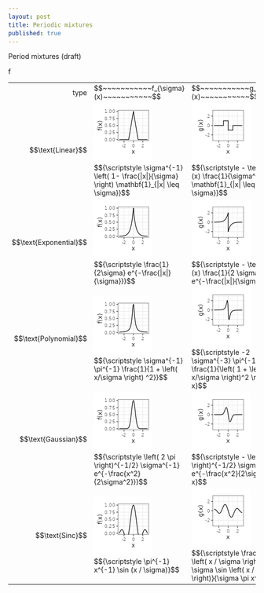 ```yaml
---
layout: post
title: Periodic mixtures
published: true
---
```

<script src="https://cdn.mathjax.org/mathjax/latest/MathJax.js?config=TeX-AMS-MML_HTMLorMML" type="text/javascript"></script>

Period mixtures (draft)



f

<table border="0" cellspacing="0" cellpadding="0">
<tbody>
<tr>
<td align="right">type</td>
<td>$$~~~~~~~~~~~f_{\sigma}(x)~~~~~~~~~~~$$</td>
<td>$$~~~~~~~~~~~g_{\sigma}(x)~~~~~~~~~~~$$</td>
<td>$$~~~~~~~~~~~\mathcal{F}f_{\sigma}(\xi)~~~~~~~~~~~$$</td>
<td>$$~~~~~~~~~~~\mathcal{F}g_{\sigma}(\xi)~~~~~~~~~~~$$</td>
</tr>
<tr>
<td align="right">$$\text{Linear}$$</td>
<td><img src="../images/2023-6-11-Periodic-mixtures/f/linear.png" alt="todo"/><br/>$${\scriptstyle \sigma^{-1} \left( 1- \frac{|x|}{\sigma} \right) \mathbf{1}_{|x| \leq \sigma}}$$</td>
<td><img src="../images/2023-6-11-Periodic-mixtures/g/linear.png" alt="todo"/><br/>$${\scriptstyle - \text{sign}(x) \frac{1}{\sigma^2} \mathbf{1}_{|x| \leq \sigma}}$$</td>
<td><img src="../images/2023-6-11-Periodic-mixtures/ℱf/linear.png" alt="todo"/><br/>$${\scriptstyle \text{sinc}^2(\sigma \xi)}$$</td>
<td><img src="../images/2023-6-11-Periodic-mixtures/ℱg/linear.png" alt="todo"/><br/>$${\scriptstyle 2\pi i \xi \text{sinc}^2(\sigma \xi)}$$</td>
</tr>
<tr>
<td align="right">$$\text{Exponential}$$</td>
<td><img src="../images/2023-6-11-Periodic-mixtures/f/exponential.png" alt="todo"/><br/>$${\scriptstyle \frac{1}{2\sigma} e^{-\frac{|x|}{\sigma}}}$$</td>
<td><img src="../images/2023-6-11-Periodic-mixtures/g/exponential.png" alt="todo"/><br/>$${\scriptstyle - \text{sign}(x) \frac{1}{2 \sigma^2} e^{-\frac{|x|}{\sigma}}}$$</td>
<td><img src="../images/2023-6-11-Periodic-mixtures/ℱf/exponential.png" alt="todo"/><br/>$${\scriptstyle \frac{1}{1 + \left( 2 \pi \sigma \xi \right)^2}}$$</td>
<td><img src="../images/2023-6-11-Periodic-mixtures/ℱg/exponential.png" alt="todo"/><br/>$${\scriptstyle 2\pi i \xi \frac{1}{1 + \left( 2 \pi \sigma \xi \right)^2}}$$</td>
</tr>
<tr>
<td align="right">$$\text{Polynomial}$$</td>
<td><img src="../images/2023-6-11-Periodic-mixtures/f/polynomial.png" alt="todo"/><br/>$${\scriptstyle \sigma^{-1} \pi^{-1} \frac{1}{1 + \left( x/\sigma \right) ^2}}$$</td>
<td><img src="../images/2023-6-11-Periodic-mixtures/g/polynomial.png" alt="todo"/><br/>$${\scriptstyle -2 \sigma^{-3} \pi^{-1} \frac{1}{\left( 1 + \left( x/\sigma \right)^2 \right)^2} x}$$</td>
<td><img src="../images/2023-6-11-Periodic-mixtures/ℱf/polynomial.png" alt="todo"/><br/>$${\scriptstyle e^{-2\pi \sigma |\xi|}}$$</td>
<td><img src="../images/2023-6-11-Periodic-mixtures/ℱg/polynomial.png" alt="todo"/><br/>$${\scriptstyle 2\pi i \xi e^{-2\pi \sigma |\xi|}}$$</td>
</tr>
<tr>
<td align="right">$$\text{Gaussian}$$</td>
<td><img src="../images/2023-6-11-Periodic-mixtures/f/gaussian.png" alt="todo"/><br/>$${\scriptstyle \left( 2 \pi \right)^{-1/2} \sigma^{-1} e^{-\frac{x^2}{2\sigma^2}}}$$</td>
<td><img src="../images/2023-6-11-Periodic-mixtures/g/gaussian.png" alt="todo"/><br/>$${\scriptstyle - \left( 2 \pi \right)^{-1/2} \sigma^{-3} e^{-\frac{x^2}{2\sigma^2}} x}$$</td>
<td><img src="../images/2023-6-11-Periodic-mixtures/ℱf/gaussian.png" alt="todo"/><br/>$${\scriptstyle e^{-\frac{(2 \pi \sigma \xi)^2}{2}}}$$</td>
<td><img src="../images/2023-6-11-Periodic-mixtures/ℱg/gaussian.png" alt="todo"/><br/>$${\scriptstyle 2\pi i \xi e^{-\frac{(2 \pi \sigma \xi)^2}{2}}}$$</td>
</tr>
<tr>
<td align="right">$$\text{Sinc}$$</td>
<td><img src="../images/2023-6-11-Periodic-mixtures/f/sinc.png" alt="todo"/><br/>$${\scriptstyle \pi^{-1} x^{-1} \sin (x / \sigma)}$$</td>
<td><img src="../images/2023-6-11-Periodic-mixtures/g/sinc.png" alt="todo"/><br/>$${\scriptstyle \frac{x \cos \left(  x / \sigma \right) - \sigma \sin \left( x / \sigma \right)}{\sigma \pi x^{2} }}$$</td>
<td><img src="../images/2023-6-11-Periodic-mixtures/ℱf/sinc.png" alt="todo"/><br/>$${\scriptstyle \mathbf{1}_{\xi \in \left[ -\frac{1}{2 \pi \sigma}, \frac{1}{2 \pi \sigma} \right]}}$$</td>
<td><img src="../images/2023-6-11-Periodic-mixtures/ℱg/sinc.png" alt="todo"/><br/>$${\scriptstyle 2 \pi i \xi \mathbf{1}_{\xi \in \left[ -\frac{1}{2 \pi \sigma}, \frac{1}{2 \pi \sigma} \right]}}$$</td>
</tr>
</tbody>
</table>







